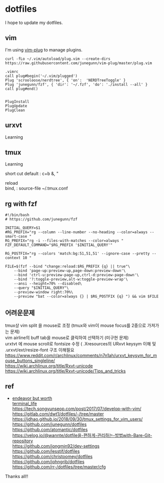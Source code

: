 dotfiles
===

I hope to update my dotfiles.


## vim

I'm using [vim-plug][] to manage plugins.  

```
curl -fLo ~/.vim/autoload/plug.vim --create-dirs https://raw.githubusercontent.com/junegunn/vim-plug/master/plug.vim

.vimrc
call plug#begin('~/.vim/plugged')
Plug 'scrooloose/nerdtree', { 'on':  'NERDTreeToggle' }
Plug 'junegunn/fzf', { 'dir': '~/.fzf', 'do': './install --all' }
call plug#end()


PlugInstall
PlugUpdate
PlugClean

```
[vim-plug]: https://github.com/junegunn/vim-plug


## urxvt

Learning

## tmux

Learning


short cut
default : c+b &, "

reload  
bind, : source-file ~/.tmux.conf  

## rg with fzf
```shell
#!/bin/bash
# https://github.com/junegunn/fzf

INITIAL_QUERY=$1
#RG_PREFIX="rg --column --line-number --no-heading --color=always --smart-case "
RG_PREFIX="rg -i --files-with-matches --color=always "
FZF_DEFAULT_COMMAND="$RG_PREFIX '$INITIAL_QUERY'" 

RG_POSTFIX="rg --colors 'match:bg:51,51,51' --ignore-case --pretty --context 10 "

FILE=$(fzf --bind "change:reload:$RG_PREFIX {q} || true"\
	--bind 'page-up:preview-up,page-down:preview-down'\
	--bind 'ctrl-u:preview-page-up,ctrl-d:preview-page-down'\
	--bind '?:toggle-preview,alt-w:toggle-preview-wrap'\
	--ansi --height=70% --disabled\
	--query "$INITIAL_QUERY"\
	--preview-window right:70%\
	--preview "bat --color=always {} | $RG_POSTFIX {q} ") && vim $FILE
```

## 어려운문제  
tmux상 vim split 을 mouse로 조정 (tmux와 vim이 mouse focus를 2중으로 가져가는 문제)  
vim airline의 buff tab을 mouse로 클릭하여 선택하기 (미구현 문제)  
urxtvt 에 mouse scroll로 fontsize 수정 ( .Xresources의 URxvt keysym 이해 및 .urxvt/ext/resize-font 구조 이해필요  
https://www.reddit.com/r/archlinux/comments/n7n1ah/urxvt_keysym_for_mouse_buttons_singleline/  
https://wiki.archlinux.org/title/Rxvt-unicode  
https://wiki.archlinux.org/title/Rxvt-unicode/Tips_and_tricks  




## ref
- [endeavor but worth](https://www.bugsnag.com/blog/tmux-and-vim)  
[terminal_life](https://black7375.tistory.com/15)  
https://tech.songyunseop.com/post/2017/07/develop-with-vim/  
https://gitlab.com/dwt1/dotfiles/-/tree/master  
https://jdhao.github.io/2018/09/30/tmux_settings_for_vim_users/  
https://github.com/junegunn/dotfiles  
https://github.com/atomantic/dotfiles  
https://velog.io/@wannte/dotfile을-편하게-관리하는-방법with-Bare-Git-repository  
https://github.com/jongmin92/dev-settings  
https://github.com/lesstif/dotfiles  
https://github.com/christoomey/dotfiles  
https://github.com/johngrib/dotfiles  
https://github.com/rr-/dotfiles/tree/master/cfg  

Thanks all!!
